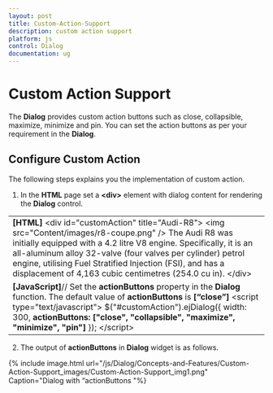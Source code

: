 ```yaml
---
layout: post
title: Custom-Action-Support
description: custom action support
platform: js
control: Dialog
documentation: ug
---
```


# Custom Action Support

The **Dialog** provides custom action buttons such as close, collapsible, maximize, minimize and pin. You can set the action buttons as per your requirement in the **Dialog**.

## Configure Custom Action

The following steps explains you the implementation of custom action. 

1. In the **HTML** page set a **&lt;div&gt;** element with dialog content for rendering the **Dialog** control. 



<table>
<tr>
<td>
<b>[HTML]</b>    &lt;div id="customAction" title="Audi-R8"&gt;        &lt;img src="Content/images/r8-coupe.png" /&gt;        The Audi R8 was initially equipped with a 4.2 litre V8 engine. Specifically, it is an all-aluminum alloy 32-valve (four valves per cylinder) petrol engine, utilising Fuel Stratified Injection (FSI), and has a displacement of 4,163 cubic centimetres (254.0 cu in).    &lt;/div&gt;</td></tr>
<tr>
<td>
<b>[JavaScript]</b>// Set the <b>actionButtons</b> property in the <b>Dialog</b> function. The default value of <b>actionButtons</b> is <b>[“close”]</b>    &lt;script type="text/javascript"&gt;        $("#customAction").ejDialog({            width: 300,            <b>actionButtons: ["close", "collapsible", "maximize", "minimize", "pin"]                               </b>        });    &lt;/script&gt;</td></tr>
</table>


2. The output of **actionButtons** in **Dialog** widget is as follows.

{% include image.html url="/js/Dialog/Concepts-and-Features/Custom-Action-Support_images/Custom-Action-Support_img1.png" Caption="Dialog with “actionButtons                                                   "%}

